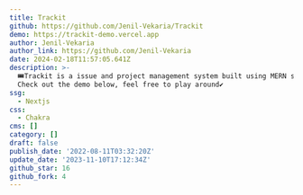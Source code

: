 ```yaml
---
title: Trackit
github: https://github.com/Jenil-Vekaria/Trackit
demo: https://trackit-demo.vercel.app
author: Jenil-Vekaria
author_link: https://github.com/Jenil-Vekaria
date: 2024-02-18T11:57:05.641Z
description: >-
  🎟Trackit is a issue and project management system built using MERN stack.
  Check out the demo below, feel free to play around✔
ssg:
  - Nextjs
css:
  - Chakra
cms: []
category: []
draft: false
publish_date: '2022-08-11T03:32:20Z'
update_date: '2023-11-10T17:12:34Z'
github_star: 16
github_fork: 4
---
```

